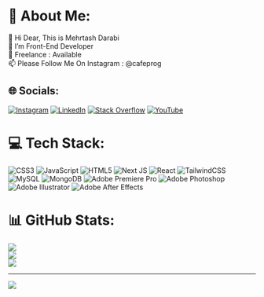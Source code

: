 # 💫 About Me:
👋 Hi Dear, This is Mehrtash Darabi<br>👀 I’m Front-End Developer<br>🌱 Freelance : Available<br>📫 Please Follow Me On Instagram : @cafeprog


## 🌐 Socials:
[![Instagram](https://img.shields.io/badge/Instagram-%23E4405F.svg?logo=Instagram&logoColor=white)](https://instagram.com/cafeprog) [![LinkedIn](https://img.shields.io/badge/LinkedIn-%230077B5.svg?logo=linkedin&logoColor=white)](https://www.linkedin.com/public-profile/settings?trk=d_flagship3_profile_self_view_public_profile) [![Stack Overflow](https://img.shields.io/badge/-Stackoverflow-FE7A16?logo=stack-overflow&logoColor=white)](https://stackoverflow.com/users/21909443/cafeprog) [![YouTube](https://img.shields.io/badge/YouTube-%23FF0000.svg?logo=YouTube&logoColor=white)](https://youtube.com/@https://www.youtube.com/channel/UCI5az2eHAdw__sOPl1nHpNQ) 

# 💻 Tech Stack:
![CSS3](https://img.shields.io/badge/css3-%231572B6.svg?style=for-the-badge&logo=css3&logoColor=white) ![JavaScript](https://img.shields.io/badge/javascript-%23323330.svg?style=for-the-badge&logo=javascript&logoColor=%23F7DF1E) ![HTML5](https://img.shields.io/badge/html5-%23E34F26.svg?style=for-the-badge&logo=html5&logoColor=white) ![Next JS](https://img.shields.io/badge/Next-black?style=for-the-badge&logo=next.js&logoColor=white) ![React](https://img.shields.io/badge/react-%2320232a.svg?style=for-the-badge&logo=react&logoColor=%2361DAFB) ![TailwindCSS](https://img.shields.io/badge/tailwindcss-%2338B2AC.svg?style=for-the-badge&logo=tailwind-css&logoColor=white) ![MySQL](https://img.shields.io/badge/mysql-%2300f.svg?style=for-the-badge&logo=mysql&logoColor=white) ![MongoDB](https://img.shields.io/badge/MongoDB-%234ea94b.svg?style=for-the-badge&logo=mongodb&logoColor=white) ![Adobe Premiere Pro](https://img.shields.io/badge/Adobe%20Premiere%20Pro-9999FF.svg?style=for-the-badge&logo=Adobe%20Premiere%20Pro&logoColor=white) ![Adobe Photoshop](https://img.shields.io/badge/adobephotoshop-%2331A8FF.svg?style=for-the-badge&logo=adobephotoshop&logoColor=white) ![Adobe Illustrator](https://img.shields.io/badge/adobeillustrator-%23FF9A00.svg?style=for-the-badge&logo=adobeillustrator&logoColor=white) ![Adobe After Effects](https://img.shields.io/badge/Adobe%20After%20Effects-9999FF.svg?style=for-the-badge&logo=Adobe%20After%20Effects&logoColor=white)
# 📊 GitHub Stats:
![](https://github-readme-stats.vercel.app/api?username=Cafe-Prog&theme=dark&hide_border=false&include_all_commits=true&count_private=false)<br/>
![](https://github-readme-streak-stats.herokuapp.com/?user=Cafe-Prog&theme=dark&hide_border=false)<br/>
![](https://github-readme-stats.vercel.app/api/top-langs/?username=Cafe-Prog&theme=dark&hide_border=false&include_all_commits=true&count_private=false&layout=compact)

---
[![](https://visitcount.itsvg.in/api?id=Cafe-Prog&icon=7&color=1)](https://visitcount.itsvg.in)

<!-- Proudly created with GPRM ( https://gprm.itsvg.in ) -->
